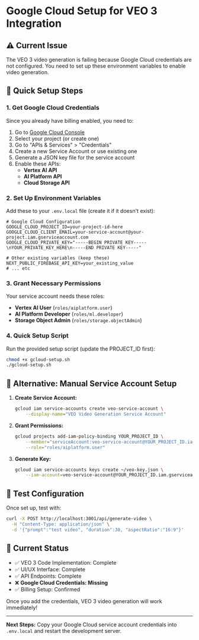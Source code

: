 # Google Cloud Setup for VEO 3 Integration

## ⚠️ Current Issue
The VEO 3 video generation is failing because Google Cloud credentials are not configured. You need to set up these environment variables to enable video generation.

## 🚀 Quick Setup Steps

### 1. Get Google Cloud Credentials
Since you already have billing enabled, you need to:

1. Go to [Google Cloud Console](https://console.cloud.google.com/)
2. Select your project (or create one)
3. Go to "APIs & Services" > "Credentials"
4. Create a new Service Account or use existing one
5. Generate a JSON key file for the service account
6. Enable these APIs:
   - **Vertex AI API**
   - **AI Platform API** 
   - **Cloud Storage API**

### 2. Set Up Environment Variables
Add these to your `.env.local` file (create it if it doesn't exist):

```env
# Google Cloud Configuration
GOOGLE_CLOUD_PROJECT_ID=your-project-id-here
GOOGLE_CLOUD_CLIENT_EMAIL=your-service-account@your-project.iam.gserviceaccount.com
GOOGLE_CLOUD_PRIVATE_KEY="-----BEGIN PRIVATE KEY-----\nYOUR_PRIVATE_KEY_HERE\n-----END PRIVATE KEY-----"

# Other existing variables (keep these)
NEXT_PUBLIC_FIREBASE_API_KEY=your_existing_value
# ... etc
```

### 3. Grant Necessary Permissions
Your service account needs these roles:
- **Vertex AI User** (`roles/aiplatform.user`)
- **AI Platform Developer** (`roles/ml.developer`)
- **Storage Object Admin** (`roles/storage.objectAdmin`)

### 4. Quick Setup Script
Run the provided setup script (update the PROJECT_ID first):

```bash
chmod +x gcloud-setup.sh
./gcloud-setup.sh
```

## 🔧 Alternative: Manual Service Account Setup

1. **Create Service Account:**
   ```bash
   gcloud iam service-accounts create veo-service-account \
       --display-name="VEO Video Generation Service Account"
   ```

2. **Grant Permissions:**
   ```bash
   gcloud projects add-iam-policy-binding YOUR_PROJECT_ID \
       --member="serviceAccount:veo-service-account@YOUR_PROJECT_ID.iam.gserviceaccount.com" \
       --role="roles/aiplatform.user"
   ```

3. **Generate Key:**
   ```bash
   gcloud iam service-accounts keys create ~/veo-key.json \
       --iam-account=veo-service-account@YOUR_PROJECT_ID.iam.gserviceaccount.com
   ```

## 🧪 Test Configuration
Once set up, test with:
```bash
curl -X POST http://localhost:3001/api/generate-video \
  -H "Content-Type: application/json" \
  -d '{"prompt":"test video", "duration":30, "aspectRatio":"16:9"}'
```

## 📝 Current Status
- ✅ VEO 3 Code Implementation: Complete
- ✅ UI/UX Interface: Complete  
- ✅ API Endpoints: Complete
- ❌ **Google Cloud Credentials: Missing**
- ✅ Billing Setup: Confirmed

Once you add the credentials, VEO 3 video generation will work immediately!

---
**Next Steps:** Copy your Google Cloud service account credentials into `.env.local` and restart the development server.
